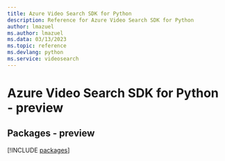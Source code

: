 ```yaml
---
title: Azure Video Search SDK for Python
description: Reference for Azure Video Search SDK for Python
author: lmazuel
ms.author: lmazuel
ms.data: 03/13/2023
ms.topic: reference
ms.devlang: python
ms.service: videosearch
---
```

# Azure Video Search SDK for Python - preview
## Packages - preview
[!INCLUDE [packages](video-search-index.md)]